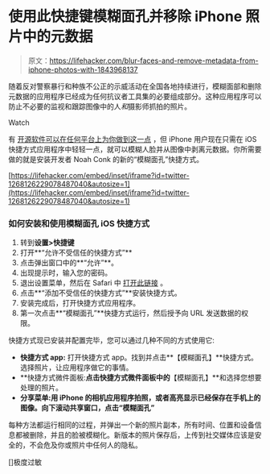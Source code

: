 # 使用此快捷键模糊面孔并移除 iPhone 照片中的元数据

> 原文：<https://lifehacker.com/blur-faces-and-remove-metadata-from-iphone-photos-with-1843968137>

随着反对警察暴行和种族不公正的示威活动在全国各地持续进行，模糊面部和删除元数据的应用程序已经成为任何抗议者工具集的必要组成部分。这种应用程序可以防止不必要的监视和跟踪图像中的人*和*摄影师抓拍的照片。

Watch

有 [开源软件可以在任何平台上为你做到这一点](https://lifehacker.com/preview/how-to-quickly-blur-faces-in-photos-1843908720?rev=1591300959449) ，但 iPhone 用户现在只需在 iOS 快捷方式应用程序中轻轻一点，就可以模糊人脸并从图像中剥离元数据。你所需要做的就是安装开发者 Noah Conk 的新的“模糊面孔”快捷方式。

 [https://lifehacker.com/embed/inset/iframe?id=twitter-1268126229078487040&autosize=1](https://lifehacker.com/embed/inset/iframe?id=twitter-1268126229078487040&autosize=1) 

### 如何安装和使用模糊面孔 iOS 快捷方式

1.  转到**设置>快捷键**
2.  打开**“允许不受信任的快捷方式”**
3.  点击弹出窗口中的**“允许”**。
4.  出现提示时，输入您的密码。
5.  退出设置菜单，然后在 Safari 中 [打开此链接](https://shortcutsgallery.com/shortcuts/blur-faces/) 。
6.  点击**“添加不受信任的快捷方式”**安装快捷方式。
7.  安装完成后，打开快捷方式应用程序。
8.  第一次点击**“模糊面孔”**快捷方式运行，然后授予向 URL 发送数据的权限。

快捷方式现已安装并配置完毕，您可以通过几种不同的方式使用它:

*   **快捷方式 app:** 打开快捷方式 app。找到并点击**【模糊面孔】**快捷方式。选择照片，让应用程序做它的事情。
*   **快捷方式微件面板:**点击快捷方式微件面板中的**【模糊面孔】**和选择您想要处理的照片。
*   **分享菜单:**用 iPhone 的相机应用程序拍照，或者高亮显示已经保存在手机上的图像。向下滚动共享窗口，点击**“模糊面孔”**

每种方法都运行相同的过程，并弹出一个新的照片副本，所有时间、位置和设备信息都被删除，并且的脸被模糊化。新版本的照片保存后，上传到社交媒体应该是安全的，不会危及你或照片中任何人的隐私。

[]极度过敏